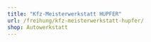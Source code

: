 ```yaml
---
title: "Kfz-Meisterwerkstatt HUPFER"
url: /freihung/kfz-meisterwerkstatt-hupfer/
shop: Autowerkstatt
---
```

